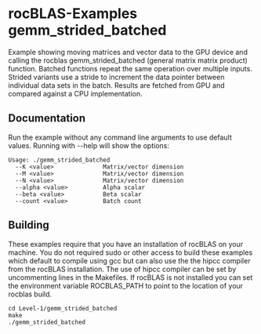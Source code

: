 # rocBLAS-Examples gemm_strided_batched
Example showing moving matrices and vector data to the GPU device and calling the rocblas gemm_strided_batched (general matrix matrix product) function. Batched functions repeat the same operation over multiple inputs.  Strided variants use a stride to increment the data pointer between individual data sets in the batch. Results are fetched from GPU and compared against a CPU implementation.

## Documentation
Run the example without any command line arguments to use default values.
Running with --help will show the options:

    Usage: ./gemm_strided_batched
      --K <value>              Matrix/vector dimension
      --M <value>              Matrix/vector dimension
      --N <value>              Matrix/vector dimension
      --alpha <value>          Alpha scalar
      --beta <value>           Beta scalar
      --count <value>          Batch count

## Building
These examples require that you have an installation of rocBLAS on your machine.  You do not required sudo or other access to build these examples which default to compile using gcc but can also use the the hipcc compiler from the rocBLAS installation.   The use of hipcc compiler can be set by uncommenting lines in the Makefiles.  If rocBLAS is not installed you can set the environment variable ROCBLAS_PATH to point to the location of your rocblas build.

    cd Level-1/gemm_strided_batched 
    make
    ./gemm_strided_batched
 